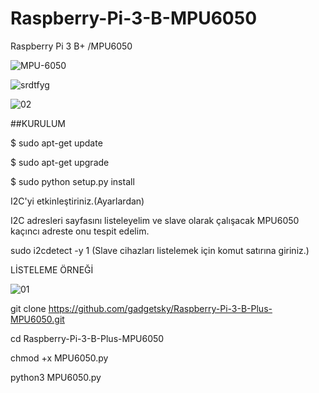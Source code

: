 # Raspberry-Pi-3-B-MPU6050
Raspberry Pi 3 B+ /MPU6050 

![MPU-6050](https://user-images.githubusercontent.com/47052707/70082539-b1bb6d80-161b-11ea-968c-b7c2ae625b00.jpg)

![srdtfyg](https://user-images.githubusercontent.com/47052707/70082768-25f61100-161c-11ea-8289-255e15617e2a.png)

![02](https://user-images.githubusercontent.com/47052707/70083692-f6480880-161d-11ea-92ce-8a6ad73f9eaa.png)


##KURULUM

$ sudo apt-get update

$ sudo apt-get upgrade

$ sudo python setup.py install

I2C'yi etkinleştiriniz.(Ayarlardan)

I2C adresleri sayfasını listeleyelim ve slave olarak çalışacak MPU6050 kaçıncı adreste onu tespit edelim.

sudo i2cdetect -y 1     (Slave cihazları listelemek için komut satırına giriniz.)

LİSTELEME ÖRNEĞİ 

![01](https://user-images.githubusercontent.com/47052707/70083547-a49f7e00-161d-11ea-899e-bf7ae217924a.png)

git clone https://github.com/gadgetsky/Raspberry-Pi-3-B-Plus-MPU6050.git

cd Raspberry-Pi-3-B-Plus-MPU6050

chmod +x MPU6050.py

python3 MPU6050.py


